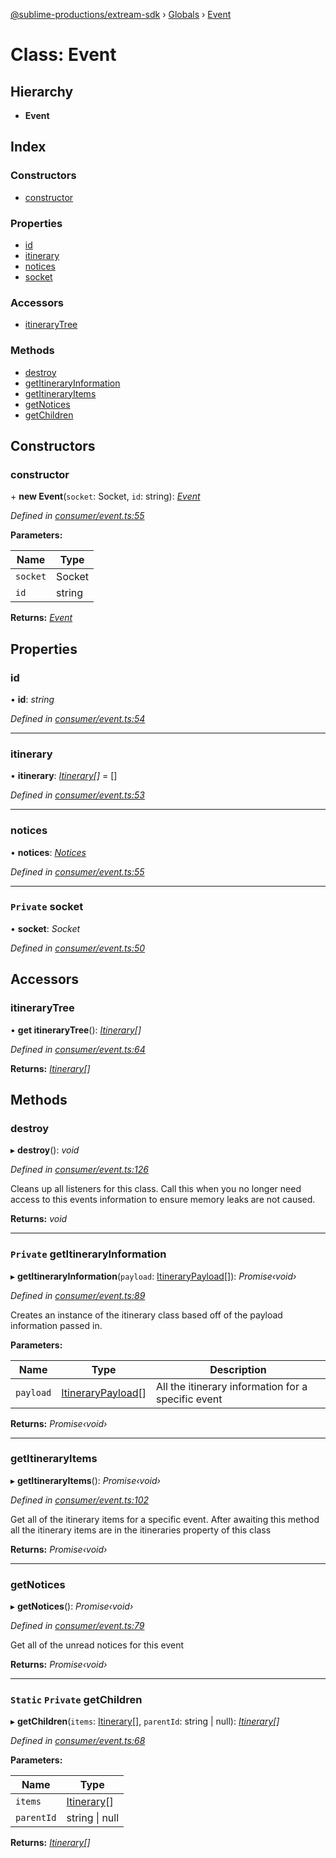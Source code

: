 [@sublime-productions/extream-sdk](../README.md) › [Globals](../globals.md) › [Event](event.md)

# Class: Event

## Hierarchy

* **Event**

## Index

### Constructors

* [constructor](event.md#constructor)

### Properties

* [id](event.md#id)
* [itinerary](event.md#itinerary)
* [notices](event.md#notices)
* [socket](event.md#private-socket)

### Accessors

* [itineraryTree](event.md#itinerarytree)

### Methods

* [destroy](event.md#destroy)
* [getItineraryInformation](event.md#private-getitineraryinformation)
* [getItineraryItems](event.md#getitineraryitems)
* [getNotices](event.md#getnotices)
* [getChildren](event.md#static-private-getchildren)

## Constructors

###  constructor

\+ **new Event**(`socket`: Socket, `id`: string): *[Event](event.md)*

*Defined in [consumer/event.ts:55](https://github.com/Extream-SaaS/ex-sdk/blob/83ee764/src/consumer/event.ts#L55)*

**Parameters:**

Name | Type |
------ | ------ |
`socket` | Socket |
`id` | string |

**Returns:** *[Event](event.md)*

## Properties

###  id

• **id**: *string*

*Defined in [consumer/event.ts:54](https://github.com/Extream-SaaS/ex-sdk/blob/83ee764/src/consumer/event.ts#L54)*

___

###  itinerary

• **itinerary**: *[Itinerary](itinerary.md)[]* = []

*Defined in [consumer/event.ts:53](https://github.com/Extream-SaaS/ex-sdk/blob/83ee764/src/consumer/event.ts#L53)*

___

###  notices

• **notices**: *[Notices](notices.md)*

*Defined in [consumer/event.ts:55](https://github.com/Extream-SaaS/ex-sdk/blob/83ee764/src/consumer/event.ts#L55)*

___

### `Private` socket

• **socket**: *Socket*

*Defined in [consumer/event.ts:50](https://github.com/Extream-SaaS/ex-sdk/blob/83ee764/src/consumer/event.ts#L50)*

## Accessors

###  itineraryTree

• **get itineraryTree**(): *[Itinerary](itinerary.md)[]*

*Defined in [consumer/event.ts:64](https://github.com/Extream-SaaS/ex-sdk/blob/83ee764/src/consumer/event.ts#L64)*

**Returns:** *[Itinerary](itinerary.md)[]*

## Methods

###  destroy

▸ **destroy**(): *void*

*Defined in [consumer/event.ts:126](https://github.com/Extream-SaaS/ex-sdk/blob/83ee764/src/consumer/event.ts#L126)*

Cleans up all listeners for this class. Call this when you no longer need access to this events information to ensure memory leaks are not caused.

**Returns:** *void*

___

### `Private` getItineraryInformation

▸ **getItineraryInformation**(`payload`: [ItineraryPayload](../interfaces/itinerarypayload.md)[]): *Promise‹void›*

*Defined in [consumer/event.ts:89](https://github.com/Extream-SaaS/ex-sdk/blob/83ee764/src/consumer/event.ts#L89)*

Creates an instance of the itinerary class based off of the payload information passed in.

**Parameters:**

Name | Type | Description |
------ | ------ | ------ |
`payload` | [ItineraryPayload](../interfaces/itinerarypayload.md)[] | All the itinerary information for a specific event  |

**Returns:** *Promise‹void›*

___

###  getItineraryItems

▸ **getItineraryItems**(): *Promise‹void›*

*Defined in [consumer/event.ts:102](https://github.com/Extream-SaaS/ex-sdk/blob/83ee764/src/consumer/event.ts#L102)*

Get all of the itinerary items for a specific event. After awaiting this method all the itinerary items are in the itineraries property of this class

**Returns:** *Promise‹void›*

___

###  getNotices

▸ **getNotices**(): *Promise‹void›*

*Defined in [consumer/event.ts:79](https://github.com/Extream-SaaS/ex-sdk/blob/83ee764/src/consumer/event.ts#L79)*

Get all of the unread notices for this event

**Returns:** *Promise‹void›*

___

### `Static` `Private` getChildren

▸ **getChildren**(`items`: [Itinerary](itinerary.md)[], `parentId`: string | null): *[Itinerary](itinerary.md)[]*

*Defined in [consumer/event.ts:68](https://github.com/Extream-SaaS/ex-sdk/blob/83ee764/src/consumer/event.ts#L68)*

**Parameters:**

Name | Type |
------ | ------ |
`items` | [Itinerary](itinerary.md)[] |
`parentId` | string &#124; null |

**Returns:** *[Itinerary](itinerary.md)[]*
